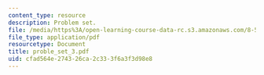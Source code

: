 ```yaml
---
content_type: resource
description: Problem set.
file: /media/https%3A/open-learning-course-data-rc.s3.amazonaws.com/8-511-theory-of-solids-i-fall-2004/cfad564e274326ca2c333f6a3f3d98e8_proble_set_3.pdf
file_type: application/pdf
resourcetype: Document
title: proble_set_3.pdf
uid: cfad564e-2743-26ca-2c33-3f6a3f3d98e8
---
```

